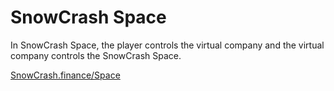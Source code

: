 # SnowCrash Space

In SnowCrash Space, the player controls the virtual company and the virtual company controls the SnowCrash Space.

[SnowCrash.finance/Space](https://snowcrash.finance/space/)
